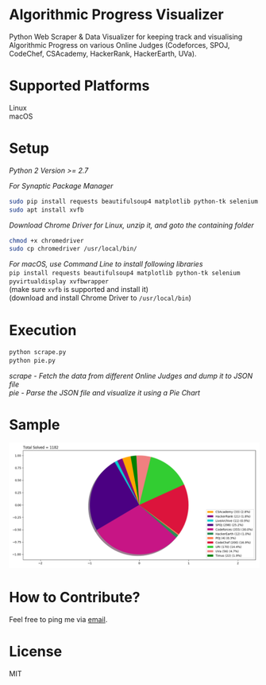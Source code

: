 # Algorithmic Progress Visualizer
Python Web Scraper &amp; Data Visualizer for keeping track and visualising Algorithmic Progress on various Online Judges (Codeforces, SPOJ, CodeChef, CSAcademy, HackerRank, HackerEarth, UVa).  

# Supported Platforms
Linux   
macOS   
       
# Setup
*Python 2 Version >= 2.7*   
     
*For Synaptic Package Manager*   
```bash
sudo pip install requests beautifulsoup4 matplotlib python-tk selenium pyvirtualdisplay xvfbwrapper    
sudo apt install xvfb    
```

*Download Chrome Driver for Linux, unzip it, and goto the containing folder*    
```bash
chmod +x chromedriver   
sudo cp chromedriver /usr/local/bin/   
```

*For macOS, use Command Line to install following libraries*     
`pip install requests beautifulsoup4 matplotlib python-tk selenium pyvirtualdisplay xvfbwrapper`      
(make sure `xvfb` is supported and install it)   
(download and install Chrome Driver to `/usr/local/bin`)    

# Execution
```bash
python scrape.py         
python pie.py   
```
*scrape - Fetch the data from different Online Judges and dump it to JSON file*    
*pie - Parse the JSON file and visualize it using a Pie Chart*    
       
# Sample
![alt text](https://github.com/sidhantnagpal/algorithmic-progress-visualizer/blob/master/sample/sample.png "Sample")

# How to Contribute?
Feel free to ping me via [email](mailto:sidhantnagpal97@gmail.com).    
    
# License
MIT
